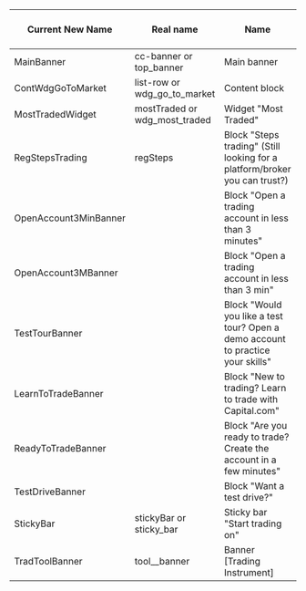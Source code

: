 | Current New Name      | Real name                     | Name                                                                            | --- |
| --------------------- | ----------------------------- | ------------------------------------------------------------------------------- | --- |
| MainBanner            | cc-banner or top_banner       | Main banner                                                                     |     |
| ContWdgGoToMarket     | list-row or wdg_go_to_market  | Content block                                                                   |     |
| MostTradedWidget      | mostTraded or wdg_most_traded | Widget "Most Traded"                                                            |     |
| RegStepsTrading       | regSteps                      | Block "Steps trading" (Still looking for a platform/broker you can trust?)      |     |
| OpenAccount3MinBanner |                               | Block "Open a trading account in less than 3 minutes"                           |     |
| OpenAccount3MBanner   |                               | Block "Open a trading account in less than 3 min"                               |     |
| TestTourBanner        |                               | Block "Would you like a test tour? Open a demo account to practice your skills" |     |
| LearnToTradeBanner    |                               | Block "New to trading? Learn to trade with Capital.com"                         |     |
| ReadyToTradeBanner    |                               | Block "Are you ready to trade? Create the account in a few minutes"             |     |
| TestDriveBanner       |                               | Block "Want a test drive?"                                                      |     |
| StickyBar             | stickyBar or sticky_bar       | Sticky bar "Start trading on"                                                   |     |
| TradToolBanner        | tool\_\_banner                | Banner [Trading Instrument]                                                     |     |
